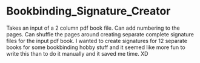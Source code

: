 # Bookbinding_Signature_Creator
Takes an input of a 2 column pdf book file. Can add numbering to the pages. Can shuffle the pages around creating separate complete signature files for the input pdf book.    I wanted to create signatures for 12 separate books for some bookbinding hobby stuff and it seemed like more fun to write this than to do it manually and it saved me time. XD
